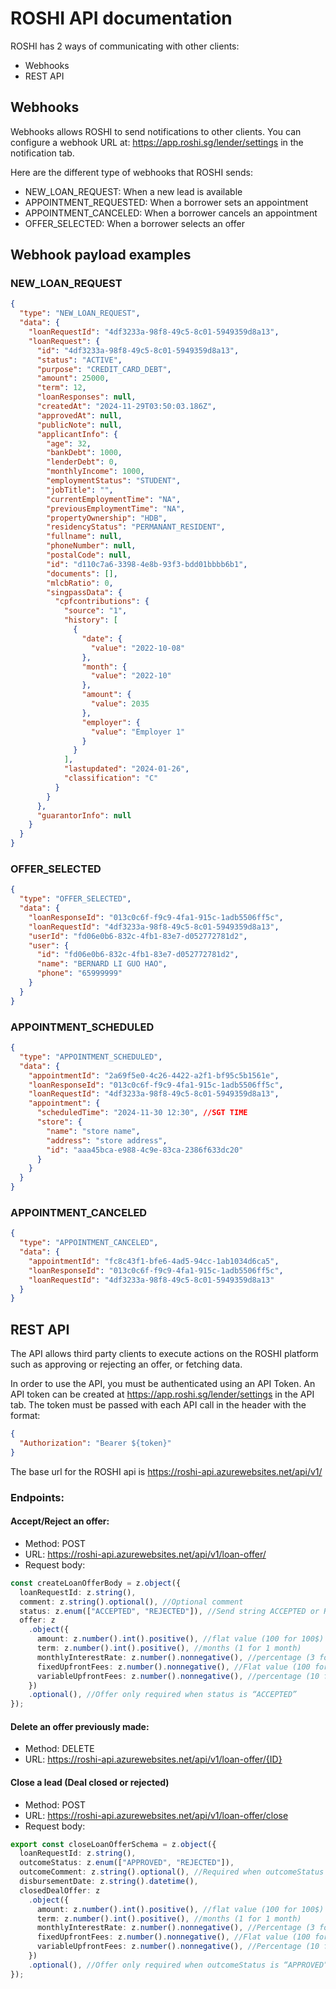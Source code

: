 # ROSHI API documentation

ROSHI has 2 ways of communicating with other clients:

- Webhooks
- REST API

## Webhooks

Webhooks allows ROSHI to send notifications to other clients.
You can configure a webhook URL at: https://app.roshi.sg/lender/settings in the notification tab.

Here are the different type of webhooks that ROSHI sends:

- NEW_LOAN_REQUEST: When a new lead is available
- APPOINTMENT_REQUESTED: When a borrower sets an appointment
- APPOINTMENT_CANCELED: When a borrower cancels an appointment
- OFFER_SELECTED: When a borrower selects an offer

## Webhook payload examples

### NEW_LOAN_REQUEST

```json
{
  "type": "NEW_LOAN_REQUEST",
  "data": {
    "loanRequestId": "4df3233a-98f8-49c5-8c01-5949359d8a13",
    "loanRequest": {
      "id": "4df3233a-98f8-49c5-8c01-5949359d8a13",
      "status": "ACTIVE",
      "purpose": "CREDIT_CARD_DEBT",
      "amount": 25000,
      "term": 12,
      "loanResponses": null,
      "createdAt": "2024-11-29T03:50:03.186Z",
      "approvedAt": null,
      "publicNote": null,
      "applicantInfo": {
        "age": 32,
        "bankDebt": 1000,
        "lenderDebt": 0,
        "monthlyIncome": 1000,
        "employmentStatus": "STUDENT",
        "jobTitle": "",
        "currentEmploymentTime": "NA",
        "previousEmploymentTime": "NA",
        "propertyOwnership": "HDB",
        "residencyStatus": "PERMANANT_RESIDENT",
        "fullname": null,
        "phoneNumber": null,
        "postalCode": null,
        "id": "d110c7a6-3398-4e8b-93f3-bdd01bbbb6b1",
        "documents": [],
        "mlcbRatio": 0,
        "singpassData": {
          "cpfcontributions": {
            "source": "1",
            "history": [
              {
                "date": {
                  "value": "2022-10-08"
                },
                "month": {
                  "value": "2022-10"
                },
                "amount": {
                  "value": 2035
                },
                "employer": {
                  "value": "Employer 1"
                }
              }
            ],
            "lastupdated": "2024-01-26",
            "classification": "C"
          }
        }
      },
      "guarantorInfo": null
    }
  }
}
```

### OFFER_SELECTED

```json
{
  "type": "OFFER_SELECTED",
  "data": {
    "loanResponseId": "013c0c6f-f9c9-4fa1-915c-1adb5506ff5c",
    "loanRequestId": "4df3233a-98f8-49c5-8c01-5949359d8a13",
    "userId": "fd06e0b6-832c-4fb1-83e7-d052772781d2",
    "user": {
      "id": "fd06e0b6-832c-4fb1-83e7-d052772781d2",
      "name": "BERNARD LI GUO HAO",
      "phone": "65999999"
    }
  }
}
```

### APPOINTMENT_SCHEDULED

```json
{
  "type": "APPOINTMENT_SCHEDULED",
  "data": {
    "appointmentId": "2a69f5e0-4c26-4422-a2f1-bf95c5b1561e",
    "loanResponseId": "013c0c6f-f9c9-4fa1-915c-1adb5506ff5c",
    "loanRequestId": "4df3233a-98f8-49c5-8c01-5949359d8a13",
    "appointment": {
      "scheduledTime": "2024-11-30 12:30", //SGT TIME
      "store": {
        "name": "store name",
        "address": "store address",
        "id": "aaa45bca-e988-4c9e-83ca-2386f633dc20"
      }
    }
  }
}
```

### APPOINTMENT_CANCELED

```json
{
  "type": "APPOINTMENT_CANCELED",
  "data": {
    "appointmentId": "fc8c43f1-bfe6-4ad5-94cc-1ab1034d6ca5",
    "loanResponseId": "013c0c6f-f9c9-4fa1-915c-1adb5506ff5c",
    "loanRequestId": "4df3233a-98f8-49c5-8c01-5949359d8a13"
  }
}
```

## REST API

The API allows third party clients to execute actions on the ROSHI platform such as approving or rejecting an offer, or fetching data.

In order to use the API, you must be authenticated using an API Token.
An API token can be created at https://app.roshi.sg/lender/settings in the API tab.
The token must be passed with each API call in the header with the format:

```json
{
  "Authorization": "Bearer ${token}"
}
```

The base url for the ROSHI api is https://roshi-api.azurewebsites.net/api/v1/

### Endpoints:

#### Accept/Reject an offer:

- Method: POST
- URL: https://roshi-api.azurewebsites.net/api/v1/loan-offer/
- Request body:

```ts
const createLoanOfferBody = z.object({
  loanRequestId: z.string(),
  comment: z.string().optional(), //Optional comment
  status: z.enum(["ACCEPTED", "REJECTED"]), //Send string ACCEPTED or REJECTED
  offer: z
    .object({
      amount: z.number().int().positive(), //flat value (100 for 100$)
      term: z.number().int().positive(), //months (1 for 1 month)
      monthlyInterestRate: z.number().nonnegative(), //percentage (3 for 3%)
      fixedUpfrontFees: z.number().nonnegative(), //Flat value (100 for 100$)
      variableUpfrontFees: z.number().nonnegative(), //percentage (10 for 10%)
    })
    .optional(), //Offer only required when status is “ACCEPTED”
});
```

#### Delete an offer previously made:

- Method: DELETE
- URL: https://roshi-api.azurewebsites.net/api/v1/loan-offer/{ID}

#### Close a lead (Deal closed or rejected)

- Method: POST
- URL: https://roshi-api.azurewebsites.net/api/v1/loan-offer/close
- Request body:

```ts
export const closeLoanOfferSchema = z.object({
  loanRequestId: z.string(),
  outcomeStatus: z.enum(["APPROVED", "REJECTED"]),
  outcomeComment: z.string().optional(), //Required when outcomeStatus is “REJECTED”
  disbursementDate: z.string().datetime(),
  closedDealOffer: z
    .object({
      amount: z.number().int().positive(), //flat value (100 for 100$)
      term: z.number().int().positive(), //months (1 for 1 month)
      monthlyInterestRate: z.number().nonnegative(), //Percentage (3 for 3%)
      fixedUpfrontFees: z.number().nonnegative(), //Flat value (100 for 100$)
      variableUpfrontFees: z.number().nonnegative(), //Percentage (10 for 10%)
    })
    .optional(), //Offer only required when outcomeStatus is “APPROVED”,
});
```
